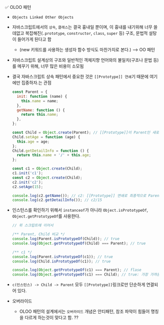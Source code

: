 ✅ OLOO 패턴

- `Objects Linked Other Objects`
- 자바스크립트에서의 `상속`, `클래스`는 결국 흉내일 뿐이며, 이 흉내를 내기위해 너무 쓸데없고 복잡해진(`.prototype`, `constructor`, `class`, `super` 등) 구조, 문법적 설탕이 들어가게 된다고 함
  - (new 키워드를 사용하는 생성자 함수 방식도 마찬가지로 본다.) --> OO 패턴
- 자바스크립트 설계상의 구조와 일반적인 객체지향 언어와의 불일치(구조나 문법 등)를 메꾸기 위해, 너무 많은 비용이 소모됨
- 결국 자바스크립트 상속 패턴에서 중요한 것은 `[[Prototype]] 연쇄`기 때문에 여기에만 집중하자.는 관점

  ```javascript
  const Parent = {
    init: function (name) {
      this.name = name;
    },
    getName: function () {
      return this.name;
    },
  };

  const Child = Object.create(Parent); // [[Prototype]]이 Parent인 새로운 객체가 Child다.
  Child.setAge = function (age) {
    this.age = age;
  };
  Child.getDetailInfo = function () {
    return this.name + '/' + this.age;
  };

  const c1 = Object.create(Child);
  c1.init('c1');
  const c2 = Object.create(Child);
  c2.init('c2');
  c2.setAge(15);

  console.log(c2.getName()); // c2: [[Prototype]] 연쇄로 최종적으로 Parent의 getName을 호출한다.
  console.log(c2.getDetailInfo()); // c2/15
  ```

- 인스턴스를 확인하기 위해서 `instanceof`가 아니라 `Object.isPrototypeOf`, `Object.getPrototypeOf`를 사용한다.

  ```javascript
  // 위 스크립트에 이어서

  /** Parent, Child 비교 */
  console.log(Parent.isPrototypeOf(Child)); // true
  console.log(Object.getPrototypeOf(Child) === Parent); // true

  /** c1 */
  console.log(Parent.isPrototypeOf(c1)); // true
  console.log(Child.isPrototypeOf(c1)); // true

  console.log(Object.getPrototypeOf(c1) === Parent); // flase
  console.log(Object.getPrototypeOf(c1) === Child); // true: 가장 가까운 상위 [[Prototype]]
  ```

- `c(인스턴스) -> Child -> Parent` 모두 `[[Prototype]]`링크로만 단순하게 연결되어 있다.

- 오버라이드
  - OLOO 패턴의 설계에서는 `오버라이드` 개념은 안티패턴, 참조 파악이 힘들어 명칭을 다르게 하는것이 맞다고 함. ??
